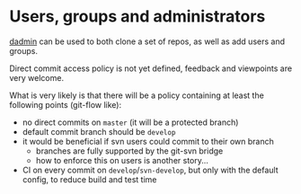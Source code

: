# Users, groups and administrators

[dadmin](https://github.com/divvun/project-dadmin) can be used to both clone a set of repos, as well as add users and groups.

Direct commit access policy is not yet defined, feedback and viewpoints are very welcome.

What is very likely is that there will be a policy containing at least the following points (git-flow like):

* no direct commits on `master` (it will be a protected branch)
* default commit branch should be `develop`
* it would be beneficial if svn users could commit to their own branch
	* branches are fully supported by the git-svn bridge
	* how to enforce this on users is another story...
* CI on every commit on `develop`/`svn-develop`, but only with the default config, to reduce build and test time